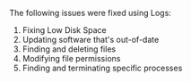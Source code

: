 The following issues were fixed using Logs:
1. Fixing Low Disk Space
2. Updating software that's out-of-date
3. Finding and deleting files
4. Modifying file permissions
5. Finding and terminating specific processes

